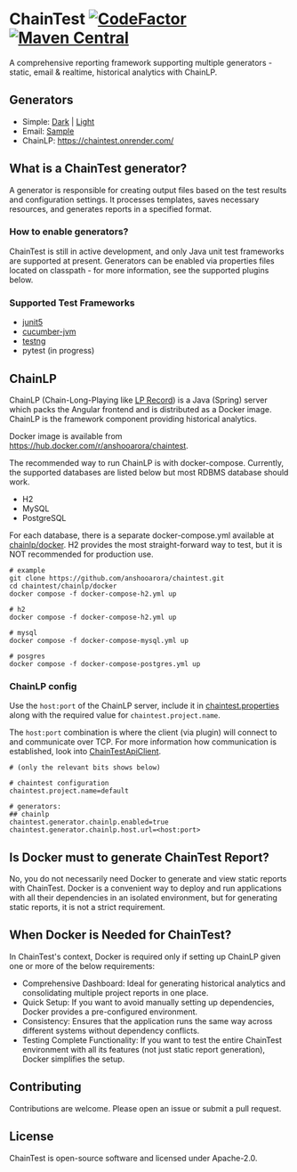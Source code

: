 # ChainTest [![CodeFactor](https://www.codefactor.io/repository/github/anshooarora/chaintest/badge)](https://www.codefactor.io/repository/github/anshooarora/chaintest) [![Maven Central](https://img.shields.io/maven-central/v/com.aventstack/chaintest-core.svg?maxAge=300)](http://search.maven.org/#search|ga|1|g:"com.aventstack")

A comprehensive reporting framework supporting multiple generators - static, email & realtime, historical analytics with ChainLP. 

## Generators

* Simple: [Dark](https://chaintestblob.blob.core.windows.net/chaintest/dark/Index.html) | [Light](https://chaintestblob.blob.core.windows.net/chaintest/light/Index.html)
* Email: [Sample](https://chaintestblob.blob.core.windows.net/chaintest/email/Email.html)
* ChainLP: https://chaintest.onrender.com/ 

## What is a ChainTest generator?

A generator is responsible for creating output files based on the test results and configuration settings. It processes templates, saves necessary resources, and generates reports in a specified format.

### How to enable generators?

ChainTest is still in active development, and only Java unit test frameworks are supported at present. Generators can be enabled via properties files located on classpath - for more information, see the supported plugins below.

### Supported Test Frameworks

* [junit5](https://github.com/anshooarora/chaintest/tree/main/plugins/chaintest-junit5)
* [cucumber-jvm](https://github.com/anshooarora/chaintest/tree/main/plugins/chaintest-cucumber-jvm)
* [testng](https://github.com/anshooarora/chaintest/tree/main/plugins/chaintest-testng)
* pytest (in progress)

## ChainLP

ChainLP (Chain-Long-Playing like [LP Record](https://en.wikipedia.org/wiki/LP_record)) is a Java (Spring) server which packs the Angular frontend and is distributed as a Docker image. ChainLP is the framework component providing historical analytics.

Docker image is available from https://hub.docker.com/r/anshooarora/chaintest.

The recommended way to run ChainLP is with docker-compose. Currently, the supported databases are listed below but most RDBMS database should work.

* H2
* MySQL
* PostgreSQL

For each database, there is a separate docker-compose.yml available at [chainlp/docker](https://github.com/anshooarora/chaintest/tree/main/chainlp/docker). H2 provides the most straight-forward way to test, but it is NOT recommended for production use.

```
# example
git clone https://github.com/anshooarora/chaintest.git
cd chaintest/chainlp/docker
docker compose -f docker-compose-h2.yml up
```

```
# h2
docker compose -f docker-compose-h2.yml up

# mysql
docker compose -f docker-compose-mysql.yml up

# posgres
docker compose -f docker-compose-postgres.yml up
```

### ChainLP config

Use the `host:port` of the ChainLP server, include it in [chaintest.properties](https://github.com/anshooarora/chaintest/blob/main/Config.md) along with the required value for `chaintest.project.name`. 

The `host:port` combination is where the client (via plugin) will connect to and communicate over TCP. For more information how communication is established, look into [ChainTestApiClient](https://github.com/anshooarora/chaintest/blob/main/core/chaintest-core-java/src/main/java/com/aventstack/chaintest/http/ChainTestApiClient.java).

```
# (only the relevant bits shows below)

# chaintest configuration
chaintest.project.name=default

# generators:
## chainlp
chaintest.generator.chainlp.enabled=true
chaintest.generator.chainlp.host.url=<host:port>
```

## Is Docker must to generate ChainTest Report?
No, you do not necessarily need Docker to generate and view static reports with ChainTest. Docker is a convenient way to deploy and run applications with all their dependencies in an isolated environment, but for generating static reports, it is not a strict requirement.

## When Docker is Needed for ChainTest?
In ChainTest's context, Docker is required only if setting up ChainLP given one or more of the below requirements:

* Comprehensive Dashboard: Ideal for generating historical analytics and consolidating multiple project reports in one place.
* Quick Setup: If you want to avoid manually setting up dependencies, Docker provides a pre-configured environment.
* Consistency: Ensures that the application runs the same way across different systems without dependency conflicts.
* Testing Complete Functionality: If you want to test the entire ChainTest environment with all its features (not just static report generation), Docker simplifies the setup.

## Contributing

Contributions are welcome. Please open an issue or submit a pull request.

## License

ChainTest is open-source software and licensed under Apache-2.0.
